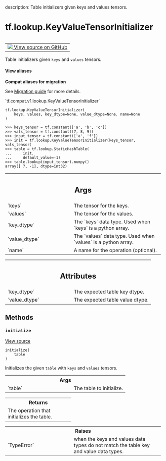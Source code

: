 description: Table initializers given keys and values tensors.

<div itemscope itemtype="http://developers.google.com/ReferenceObject">
<meta itemprop="name" content="tf.lookup.KeyValueTensorInitializer" />
<meta itemprop="path" content="Stable" />
<meta itemprop="property" content="__init__"/>
<meta itemprop="property" content="initialize"/>
</div>

# tf.lookup.KeyValueTensorInitializer

<!-- Insert buttons and diff -->

<table class="tfo-notebook-buttons tfo-api nocontent" align="left">
<td>
  <a target="_blank" href="https://github.com/tensorflow/tensorflow/blob/r2.4/tensorflow/python/ops/lookup_ops.py#L498-L562">
    <img src="https://www.tensorflow.org/images/GitHub-Mark-32px.png" />
    View source on GitHub
  </a>
</td>
</table>



Table initializers given `keys` and `values` tensors.

<section class="expandable">
  <h4 class="showalways">View aliases</h4>
  <p>
<b>Compat aliases for migration</b>
<p>See
<a href="https://www.tensorflow.org/guide/migrate">Migration guide</a> for
more details.</p>
<p>`tf.compat.v1.lookup.KeyValueTensorInitializer`</p>
</p>
</section>

<pre class="devsite-click-to-copy prettyprint lang-py tfo-signature-link">
<code>tf.lookup.KeyValueTensorInitializer(
    keys, values, key_dtype=None, value_dtype=None, name=None
)
</code></pre>



<!-- Placeholder for "Used in" -->

```
>>> keys_tensor = tf.constant(['a', 'b', 'c'])
>>> vals_tensor = tf.constant([7, 8, 9])
>>> input_tensor = tf.constant(['a', 'f'])
>>> init = tf.lookup.KeyValueTensorInitializer(keys_tensor, vals_tensor)
>>> table = tf.lookup.StaticHashTable(
...     init,
...     default_value=-1)
>>> table.lookup(input_tensor).numpy()
array([ 7, -1], dtype=int32)
```

<!-- Tabular view -->
 <table class="responsive fixed orange">
<colgroup><col width="214px"><col></colgroup>
<tr><th colspan="2"><h2 class="add-link">Args</h2></th></tr>

<tr>
<td>
`keys`
</td>
<td>
The tensor for the keys.
</td>
</tr><tr>
<td>
`values`
</td>
<td>
The tensor for the values.
</td>
</tr><tr>
<td>
`key_dtype`
</td>
<td>
The `keys` data type. Used when `keys` is a python array.
</td>
</tr><tr>
<td>
`value_dtype`
</td>
<td>
The `values` data type. Used when `values` is a python array.
</td>
</tr><tr>
<td>
`name`
</td>
<td>
A name for the operation (optional).
</td>
</tr>
</table>





<!-- Tabular view -->
 <table class="responsive fixed orange">
<colgroup><col width="214px"><col></colgroup>
<tr><th colspan="2"><h2 class="add-link">Attributes</h2></th></tr>

<tr>
<td>
`key_dtype`
</td>
<td>
The expected table key dtype.
</td>
</tr><tr>
<td>
`value_dtype`
</td>
<td>
The expected table value dtype.
</td>
</tr>
</table>



## Methods

<h3 id="initialize"><code>initialize</code></h3>

<a target="_blank" href="https://github.com/tensorflow/tensorflow/blob/r2.4/tensorflow/python/ops/lookup_ops.py#L543-L562">View source</a>

<pre class="devsite-click-to-copy prettyprint lang-py tfo-signature-link">
<code>initialize(
    table
)
</code></pre>

Initializes the given `table` with `keys` and `values` tensors.


<!-- Tabular view -->
 <table class="responsive fixed orange">
<colgroup><col width="214px"><col></colgroup>
<tr><th colspan="2">Args</th></tr>

<tr>
<td>
`table`
</td>
<td>
The table to initialize.
</td>
</tr>
</table>



<!-- Tabular view -->
 <table class="responsive fixed orange">
<colgroup><col width="214px"><col></colgroup>
<tr><th colspan="2">Returns</th></tr>
<tr class="alt">
<td colspan="2">
The operation that initializes the table.
</td>
</tr>

</table>



<!-- Tabular view -->
 <table class="responsive fixed orange">
<colgroup><col width="214px"><col></colgroup>
<tr><th colspan="2">Raises</th></tr>

<tr>
<td>
`TypeError`
</td>
<td>
when the keys and values data types do not match the table
key and value data types.
</td>
</tr>
</table>





